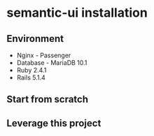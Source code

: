 # semantic-ui installation

## Environment
* Nginx - Passenger
* Database - MariaDB 10.1
* Ruby 2.4.1
* Rails 5.1.4

## Start from scratch

## Leverage this project
